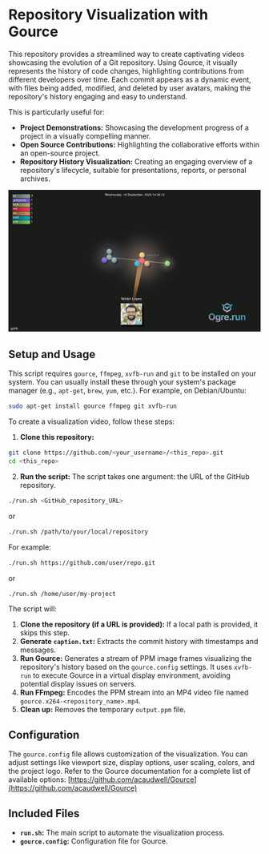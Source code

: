 # Repository Visualization with Gource

This repository provides a streamlined way to create captivating videos showcasing the evolution of a Git repository. Using Gource, it visually represents the history of code changes, highlighting contributions from different developers over time. Each commit appears as a dynamic event, with files being added, modified, and deleted by user avatars, making the repository's history engaging and easy to understand.

This is particularly useful for:

* **Project Demonstrations:** Showcasing the development progress of a project in a visually compelling manner.
* **Open Source Contributions:** Highlighting the collaborative efforts within an open-source project.
* **Repository History Visualization:** Creating an engaging overview of a repository's lifecycle, suitable for presentations, reports, or personal archives.

![ogre-gource-gif](./gource.x264-gptify.gif)

## Setup and Usage

This script requires `gource`, `ffmpeg`, `xvfb-run` and `git` to be installed on your system.  You can usually install these through your system's package manager (e.g., `apt-get`, `brew`, `yum`, etc.). For example, on Debian/Ubuntu:

```bash
sudo apt-get install gource ffmpeg git xvfb-run
```

To create a visualization video, follow these steps:

1. **Clone this repository:**

```bash
git clone https://github.com/<your_username>/<this_repo>.git
cd <this_repo>
```

2. **Run the script:** The script takes one argument: the URL of the GitHub repository.

```bash
./run.sh <GitHub_repository_URL>
```
or
```bash
./run.sh /path/to/your/local/repository
```

For example:

```bash
./run.sh https://github.com/user/repo.git
```

or

```bash
./run.sh /home/user/my-project
```

The script will:

1. **Clone the repository (if a URL is provided):**  If a local path is provided, it skips this step.
2. **Generate `caption.txt`:** Extracts the commit history with timestamps and messages.
3. **Run Gource:** Generates a stream of PPM image frames visualizing the repository's history based on the `gource.config` settings.  It uses `xvfb-run` to execute Gource in a virtual display environment, avoiding potential display issues on servers.
4. **Run FFmpeg:** Encodes the PPM stream into an MP4 video file named `gource.x264-<repository_name>.mp4`.
5. **Clean up:** Removes the temporary `output.ppm` file.


## Configuration

The `gource.config` file allows customization of the visualization. You can adjust settings like viewport size, display options, user scaling, colors, and the project logo.  Refer to the Gource documentation for a complete list of available options: [https://github.com/acaudwell/Gource](https://github.com/acaudwell/Gource)


## Included Files

* **`run.sh`:** The main script to automate the visualization process.
* **`gource.config`:** Configuration file for Gource.

